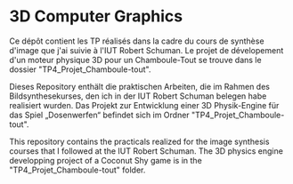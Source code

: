 # 3D Computer Graphics

Ce dépôt contient les TP réalisés dans la cadre du cours de synthèse d'image que j'ai suivie à l'IUT Robert Schuman. Le projet de dévelopement d'un moteur physique 3D pour un Chamboule-Tout se trouve dans le dossier "TP4_Projet_Chamboule-tout".

Dieses Repository enthält die praktischen Arbeiten, die im Rahmen des Bildsynthesekurses, den ich in der IUT Robert Schuman belegen habe realisiert wurden. Das Projekt zur Entwicklung einer 3D Physik-Engine für das Spiel „Dosenwerfen“ befindet sich im Ordner "TP4_Projet_Chamboule-tout".

This repository contains the practicals realized for the image synthesis courses that I followed at the IUT Robert Schuman. The 3D physics engine developping project of a Coconut Shy game is in the "TP4_Projet_Chamboule-tout" folder.